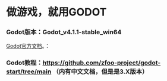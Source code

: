 # 做游戏，就用GODOT
### Godot版本：Godot_v4.1.1-stable_win64
[Godot官方文档]([https://markdown.com.cn](https://docs.godotengine.org/en/stable/tutorials/scripting/gdscript/) "其实看引擎内置文档也很方便")。：
### Godot教程：https://github.com/zfoo-project/godot-start/tree/main （内有中文文档，但是是3.X版本）
